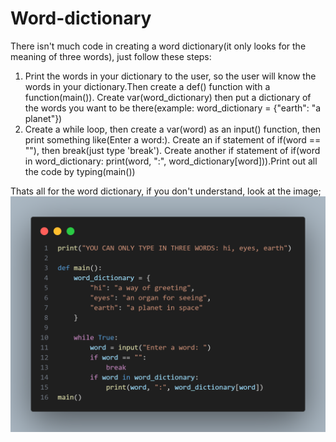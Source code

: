 # Word-dictionary

There isn't much code in creating a word dictionary(it only looks for the meaning of three words), just follow these steps:

1. Print the words in your dictionary to the user, so the user will know the words in your dictionary.Then create a def() function with a function(main()). Create var(word_dictionary) then put a dictionary of the words you want to be there(example: word_dictionary = {"earth": "a planet"})
2. Create a while loop, then create a var(word) as an input() function, then print something like(Enter a word:). Create an if statement of if(word == ""), then break(just type 'break'). Create another if statement of if(word in word_dictionary: print(word, ":", word_dictionary[word])).Print out all the code by typing(main())

Thats all for the word dictionary, if you don't understand, look at the image; ![alt text](image.png)